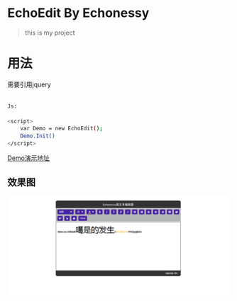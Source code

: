 # EchoEdit By Echonessy

> this is my project

 
# 用法
需要引用jquery

``` bash

Js:

<script>
    var Demo = new EchoEdit();
    Demo.Init()
</script>
```
[Demo演示地址]( https://echonessy.github.io/EchoEdit/)

## 效果图

![image](https://github.com/Echonessy/EchoEdit/blob/master/read/1.png)
